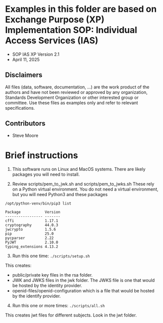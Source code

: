 # Examples in this folder are based on Exchange Purpose (XP) Implementation SOP: Individual Access Services (IAS)

 - SOP IAS XP Version 2.1
 - April 11, 2025

## Disclaimers
All files (data, software, documentation, ...) are the work product of the authors and have not been reviewed or approved by any organization, Standards Development Organization or other interested group or committee.
Use these files as examples only and refer to relevant specifications.

## Contributors
 - Steve Moore

# Brief instructions
1. This software runs on Linux and MacOS systems.
There are likely packages you will need to install.

2. Review scripts/pem_to_jwk.sh and scripts/pem_to_jwks.sh
These rely on a Python virtual environment.
You do not need a virtual environment, but you will
need Python3 and these packages

```
/opt/python-venv/bin/pip3 list

Package           Version
----------------- -------
cffi              1.17.1
cryptography      44.0.3
jwcrypto          1.5.6
pip               25.0
pycparser         2.22
PyJWT             2.10.0
typing_extensions 4.13.2
```

3. Run this one time: `./scripts/setup.sh`

This creates:
 - public/private key files in the rsa folder.
 - JWK and JWKS files in the jwk folder.  The JWKS file is one that would be hosted by the identity provider.
 - openid-files/openid-configuration which is a file that would be hosted by the identify provider.

4. Run this one or more times: `./scripts/all.sh`

This creates jwt files for different subjects.
Look in the jwt folder.
